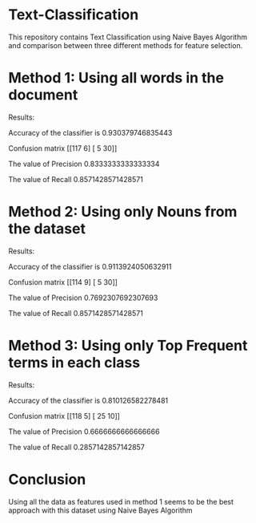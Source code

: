 # Text-Classification
This repository contains Text Classification using Naive Bayes Algorithm and comparison between three different methods for feature selection.

# Method 1: Using all words in the document
Results:

 Accuracy of the classifier is 0.930379746835443

 Confusion matrix
[[117   6]
 [  5  30]]

 The value of Precision 0.8333333333333334

 The value of Recall 0.8571428571428571
 
 # Method 2: Using only Nouns from the dataset
 Results:
 
 Accuracy of the classifier is 0.9113924050632911

 Confusion matrix
[[114   9]
 [  5  30]]

 The value of Precision 0.7692307692307693

 The value of Recall 0.8571428571428571
 
 # Method 3: Using only Top Frequent terms in each class
 Results:
 
 Accuracy of the classifier is 0.810126582278481

 Confusion matrix
[[118   5]
 [ 25  10]]

 The value of Precision 0.6666666666666666

 The value of Recall 0.2857142857142857

# Conclusion
Using all the data as features used in method 1 seems to be the best approach with this dataset using Naive Bayes Algorithm
